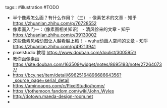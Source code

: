 tags:: #illustration #TODO
- 半个像素怎么画？有什么作用？（三） - 像素艺术的文章 - 知乎
  https://zhuanlan.zhihu.com/p/76728552
- 像素画入门一：（像素图相关知识） - 清风徐来的文章 - 知乎
  https://zhuanlan.zhihu.com/p/39130002
- 这些像素风格动图让人越看越上瘾！ - wuhu动画人空间的文章 - 知乎
  https://zhuanlan.zhihu.com/p/49213941
- pixelstudio 教程 https://www.douban.com/doulist/3005951/
- 教你画像素画 https://site.douban.com/163509/widget/notes/8695193/note/272640737/
- https://bcy.net/item/detail/6962516489668664356?_source_page=serial_detail
- https://aminoapps.com/c/PixelStudio/home/
- https://tothemoon.fandom.com/wiki/John_Wyles
- http://dotown.maeda-design-room.net
-